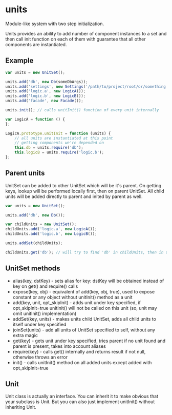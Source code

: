# units

Module-like system with two step initialization.

Units provides an ability to add number of component instances to a set and then call init function on each of them with guarantee that all other components are instantiated.

## Example

```js
var units = new UnitSet();

units.add('db', new Db(someDbArgs));
units.add('settings', new Settings('/path/to/project/root/or/something'));
units.add('logic.a', new LogicA());
units.add('logic.b', new LogicB());
units.add('facade', new Facade());

units.init(); // calls unitInit() function of every unit internally

var LogicA = function () {
};

LogicA.prototype.unitInit = function (units) {
	// all units are instantiated at this point
	// getting components we're depended on
	this.db = units.require('db');
	this.logicB = units.require('logic.b');
};
```

## Parent units

UnitSet can be added to other UnitSet which will be it's parent. On getting keys, lookup will be performed locally first, then on parent UnitSet. All child units will be added directly to parent and inited by parent as well.

```js
var units = new UnitSet();

units.add('db', new Db());

var childUnits = new UnitSet();
childUnits.add('logic.a', new LogicA());
childUnits.add('logic.b', new LogicB());

units.addSet(childUnits);

childUnits.get('db'); // will try to find 'db' in childUnits, then in units
```

## UnitSet methods

* alias(key, dstKey) - sets alias for key: dstKey will be obtained instead of key on get() and require() calls
* expose(key, obj) - equivalent of add(key, obj, true), used to expose constant or any object without unitInit() method as a unit
* add(key, unit, opt_skipInit) - adds unit under key specified, if opt_skipInit=true unitInit() will not be called on this unit (so, unit may omit unitInit() implementation)
* addSet(key, units) - makes units child UnitSet, adds all child units to itself under key specified
* joinSet(units) - add all units of UnitSet specified to self, without any extra magic
* get(key) - gets unit under key specified, tries parent if no unit found and parent is present, takes into account aliases
* require(key) - calls get() internally and returns result if not null, otherwise throws an error
* init() - calls unitInit() method on all added units except added with opt_skipInit=true

## Unit

Unit class is actually an interface.
You can inherit it to make obvious that your subclass is Unit.
But you can also just implement unitInit() without inheriting Unit.
